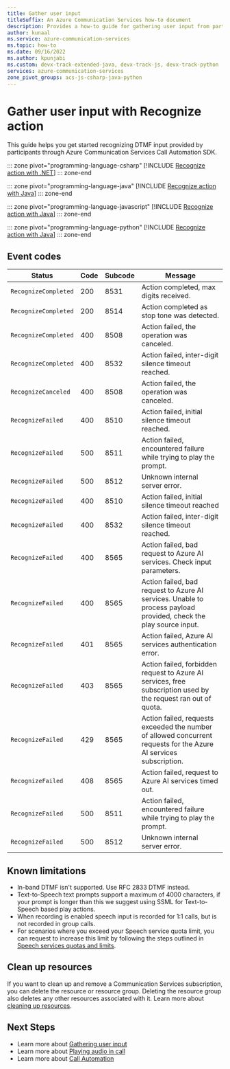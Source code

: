 ```yaml
---
title: Gather user input
titleSuffix: An Azure Communication Services how-to document
description: Provides a how-to guide for gathering user input from participants on a call.
author: kunaal
ms.service: azure-communication-services
ms.topic: how-to
ms.date: 09/16/2022
ms.author: kpunjabi
ms.custom: devx-track-extended-java, devx-track-js, devx-track-python
services: azure-communication-services
zone_pivot_groups: acs-js-csharp-java-python
---
```


# Gather user input with Recognize action

This guide helps you get started recognizing DTMF input provided by participants through Azure Communication Services Call Automation SDK. 

::: zone pivot="programming-language-csharp"
[!INCLUDE [Recognize action with .NET](./includes/recognize-action-quickstart-csharp.md)]
::: zone-end

::: zone pivot="programming-language-java"
[!INCLUDE [Recognize action with Java](./includes/recognize-action-quickstart-java.md)]
::: zone-end

::: zone pivot="programming-language-javascript"
[!INCLUDE [Recognize action with Java](./includes/recognize-how-to-js.md)]
::: zone-end

::: zone pivot="programming-language-python"
[!INCLUDE [Recognize action with Java](./includes/recognize-how-to-python.md)]
::: zone-end

## Event codes

| Status | Code | Subcode | Message |
| ---- | ---| ----- | ----- |
| `RecognizeCompleted` | 200 | 8531 | Action completed, max digits received. |
| `RecognizeCompleted` | 200 | 8514 | Action completed as stop tone was detected. |
| `RecognizeCompleted` | 400 | 8508 | Action failed, the operation was canceled. |
| `RecognizeCompleted` | 400 | 8532 | Action failed, inter-digit silence timeout reached. |
| `RecognizeCanceled` | 400 | 8508 | Action failed, the operation was canceled. |
| `RecognizeFailed` | 400 | 8510 | Action failed, initial silence timeout reached. |
| `RecognizeFailed` | 500 | 8511 | Action failed, encountered failure while trying to play the prompt. |
| `RecognizeFailed` | 500 | 8512 | Unknown internal server error. |
| `RecognizeFailed` | 400 | 8510 | Action failed, initial silence timeout reached | 
| `RecognizeFailed` | 400 | 8532 | Action failed, inter-digit silence timeout reached. | 
| `RecognizeFailed` | 400 | 8565 | Action failed, bad request to Azure AI services. Check input parameters. | 
| `RecognizeFailed` | 400 | 8565 | Action failed, bad request to Azure AI services. Unable to process payload provided, check the play source input. | 
| `RecognizeFailed` | 401 | 8565 | Action failed, Azure AI services authentication error. |
| `RecognizeFailed` | 403 | 8565 | Action failed, forbidden request to Azure AI services, free subscription used by the request ran out of quota. | 
| `RecognizeFailed` | 429 | 8565 | Action failed, requests exceeded the number of allowed concurrent requests for the Azure AI services subscription. | 
| `RecognizeFailed` | 408 | 8565 | Action failed, request to Azure AI services timed out. | 
| `RecognizeFailed` | 500	| 8511	| Action failed, encountered failure while trying to play the prompt. | 
| `RecognizeFailed` | 500	| 8512	| Unknown internal server error. | 

## Known limitations
- In-band DTMF isn't supported. Use RFC 2833 DTMF instead.
- Text-to-Speech text prompts support a maximum of 4000 characters, if your prompt is longer than this we suggest using SSML for Text-to-Speech based play actions.
- When recording is enabled speech input is recorded for 1:1 calls, but is not recorded in group calls.
- For scenarios where you exceed your Speech service quota limit, you can request to increase this limit by following the steps outlined in [Speech services quotas and limits](/azure/ai-services/speech-service/speech-services-quotas-and-limits).

## Clean up resources

If you want to clean up and remove a Communication Services subscription, you can delete the resource or resource group. Deleting the resource group also deletes any other resources associated with it. Learn more about [cleaning up resources](../../quickstarts/create-communication-resource.md#clean-up-resources).

## Next Steps

- Learn more about [Gathering user input](../../concepts/call-automation/recognize-action.md)
- Learn more about [Playing audio in call](../../concepts/call-automation/play-action.md)
- Learn more about [Call Automation](../../concepts/call-automation/call-automation.md)
